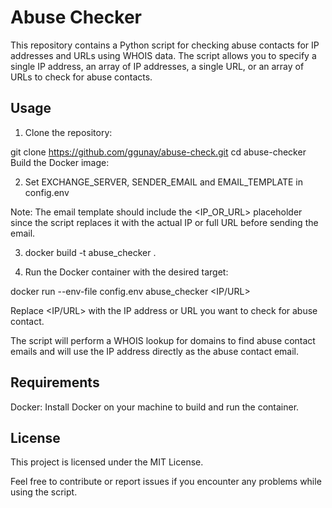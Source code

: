 # Abuse Checker

This repository contains a Python script for checking abuse contacts for IP addresses and URLs using WHOIS data. The script allows you to specify a single IP address, an array of IP addresses, a single URL, or an array of URLs to check for abuse contacts.

## Usage

1. Clone the repository:


git clone https://github.com/ggunay/abuse-check.git
   cd abuse-checker
Build the Docker image:

2. Set EXCHANGE_SERVER, SENDER_EMAIL and EMAIL_TEMPLATE in config.env

Note: The email template should include the <IP_OR_URL> placeholder since the script replaces it with the actual IP or full URL before sending the email.

3. docker build -t abuse_checker .

4. Run the Docker container with the desired target:

docker run --env-file config.env abuse_checker <IP/URL>

Replace <IP/URL> with the IP address or URL you want to check for abuse contact.


The script will perform a WHOIS lookup for domains to find abuse contact emails and will use the IP address directly as the abuse contact email.

## Requirements

Docker: Install Docker on your machine to build and run the container.


## License

This project is licensed under the MIT License.

Feel free to contribute or report issues if you encounter any problems while using the script.